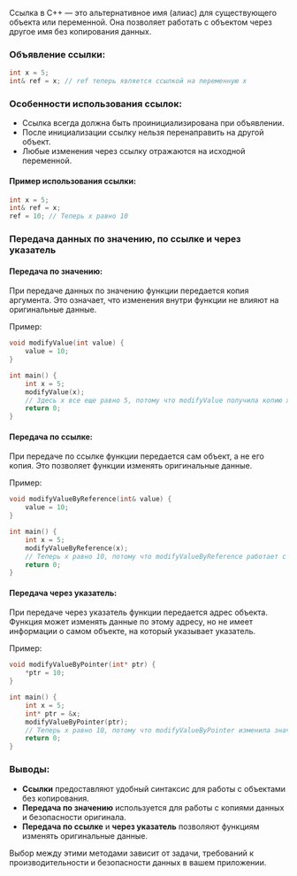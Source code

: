 Ссылка в C++ — это альтернативное имя (алиас) для существующего объекта или переменной. Она позволяет работать с объектом через другое имя без копирования данных.

### Объявление ссылки:

```cpp
int x = 5;
int& ref = x; // ref теперь является ссылкой на переменную x
```

### Особенности использования ссылок:
- Ссылка всегда должна быть проинициализирована при объявлении.
- После инициализации ссылку нельзя перенаправить на другой объект.
- Любые изменения через ссылку отражаются на исходной переменной.

#### Пример использования ссылки:

```cpp
int x = 5;
int& ref = x;
ref = 10; // Теперь x равно 10
```

### Передача данных по значению, по ссылке и через указатель

#### Передача по значению:

При передаче данных по значению функции передается копия аргумента. Это означает, что изменения внутри функции не влияют на оригинальные данные.

Пример:

```cpp
void modifyValue(int value) {
    value = 10;
}

int main() {
    int x = 5;
    modifyValue(x);
    // Здесь x все еще равно 5, потому что modifyValue получила копию x
    return 0;
}
```

#### Передача по ссылке:

При передаче по ссылке функции передается сам объект, а не его копия. Это позволяет функции изменять оригинальные данные.

Пример:

```cpp
void modifyValueByReference(int& value) {
    value = 10;
}

int main() {
    int x = 5;
    modifyValueByReference(x);
    // Теперь x равно 10, потому что modifyValueByReference работает с оригинальным x
    return 0;
}
```

#### Передача через указатель:

При передаче через указатель функции передается адрес объекта. Функция может изменять данные по этому адресу, но не имеет информации о самом объекте, на который указывает указатель.

Пример:

```cpp
void modifyValueByPointer(int* ptr) {
    *ptr = 10;
}

int main() {
    int x = 5;
    int* ptr = &x;
    modifyValueByPointer(ptr);
    // Теперь x равно 10, потому что modifyValueByPointer изменила значение через указатель
    return 0;
}
```

### Выводы:

- **Ссылки** предоставляют удобный синтаксис для работы с объектами без копирования.
- **Передача по значению** используется для работы с копиями данных и безопасности оригинала.
- **Передача по ссылке** и **через указатель** позволяют функциям изменять оригинальные данные.

Выбор между этими методами зависит от задачи, требований к производительности и безопасности данных в вашем приложении.